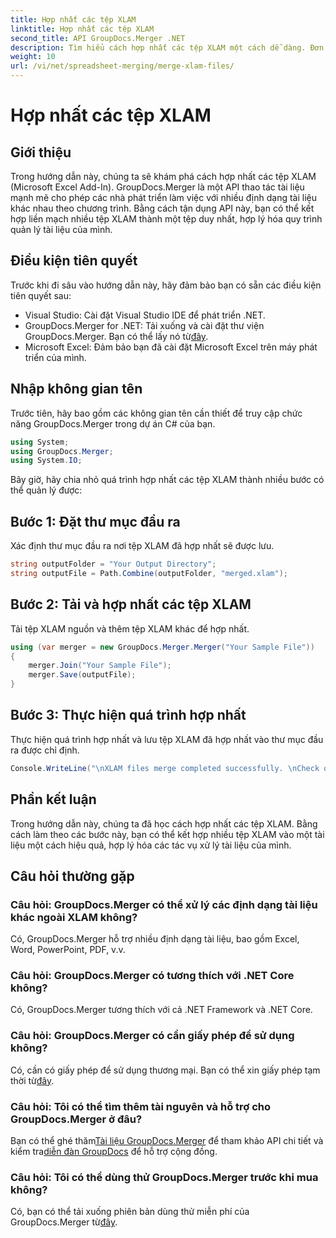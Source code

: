 ```yaml
---
title: Hợp nhất các tệp XLAM
linktitle: Hợp nhất các tệp XLAM
second_title: API GroupDocs.Merger .NET
description: Tìm hiểu cách hợp nhất các tệp XLAM một cách dễ dàng. Đơn giản hóa các tác vụ quản lý tài liệu của bạn bằng API mạnh mẽ này.
weight: 10
url: /vi/net/spreadsheet-merging/merge-xlam-files/
---
```


# Hợp nhất các tệp XLAM

## Giới thiệu

Trong hướng dẫn này, chúng ta sẽ khám phá cách hợp nhất các tệp XLAM (Microsoft Excel Add-In). GroupDocs.Merger là một API thao tác tài liệu mạnh mẽ cho phép các nhà phát triển làm việc với nhiều định dạng tài liệu khác nhau theo chương trình. Bằng cách tận dụng API này, bạn có thể kết hợp liền mạch nhiều tệp XLAM thành một tệp duy nhất, hợp lý hóa quy trình quản lý tài liệu của mình.

## Điều kiện tiên quyết

Trước khi đi sâu vào hướng dẫn này, hãy đảm bảo bạn có sẵn các điều kiện tiên quyết sau:

- Visual Studio: Cài đặt Visual Studio IDE để phát triển .NET.
-  GroupDocs.Merger for .NET: Tải xuống và cài đặt thư viện GroupDocs.Merger. Bạn có thể lấy nó từ[đây](https://releases.groupdocs.com/merger/net/).
- Microsoft Excel: Đảm bảo bạn đã cài đặt Microsoft Excel trên máy phát triển của mình.

## Nhập không gian tên

Trước tiên, hãy bao gồm các không gian tên cần thiết để truy cập chức năng GroupDocs.Merger trong dự án C# của bạn.

```csharp
using System; 
using GroupDocs.Merger;
using System.IO;
```

Bây giờ, hãy chia nhỏ quá trình hợp nhất các tệp XLAM thành nhiều bước có thể quản lý được:

## Bước 1: Đặt thư mục đầu ra

Xác định thư mục đầu ra nơi tệp XLAM đã hợp nhất sẽ được lưu.

```csharp
string outputFolder = "Your Output Directory";
string outputFile = Path.Combine(outputFolder, "merged.xlam");
```

## Bước 2: Tải và hợp nhất các tệp XLAM

Tải tệp XLAM nguồn và thêm tệp XLAM khác để hợp nhất.

```csharp
using (var merger = new GroupDocs.Merger.Merger("Your Sample File"))
{
    merger.Join("Your Sample File");
    merger.Save(outputFile);
}
```

## Bước 3: Thực hiện quá trình hợp nhất

Thực hiện quá trình hợp nhất và lưu tệp XLAM đã hợp nhất vào thư mục đầu ra được chỉ định.

```csharp
Console.WriteLine("\nXLAM files merge completed successfully. \nCheck output in {0}", outputFolder);
```

## Phần kết luận

Trong hướng dẫn này, chúng ta đã học cách hợp nhất các tệp XLAM. Bằng cách làm theo các bước này, bạn có thể kết hợp nhiều tệp XLAM vào một tài liệu một cách hiệu quả, hợp lý hóa các tác vụ xử lý tài liệu của mình.

## Câu hỏi thường gặp

### Câu hỏi: GroupDocs.Merger có thể xử lý các định dạng tài liệu khác ngoài XLAM không?

Có, GroupDocs.Merger hỗ trợ nhiều định dạng tài liệu, bao gồm Excel, Word, PowerPoint, PDF, v.v.

### Câu hỏi: GroupDocs.Merger có tương thích với .NET Core không?

Có, GroupDocs.Merger tương thích với cả .NET Framework và .NET Core.

### Câu hỏi: GroupDocs.Merger có cần giấy phép để sử dụng không?

Có, cần có giấy phép để sử dụng thương mại. Bạn có thể xin giấy phép tạm thời từ[đây](https://purchase.groupdocs.com/temporary-license/).

### Câu hỏi: Tôi có thể tìm thêm tài nguyên và hỗ trợ cho GroupDocs.Merger ở đâu?

 Bạn có thể ghé thăm[Tài liệu GroupDocs.Merger](https://tutorials.groupdocs.com/merger/net/) để tham khảo API chi tiết và kiểm tra[diễn đàn GroupDocs](https://forum.groupdocs.com/c/merger/32) để hỗ trợ cộng đồng.

### Câu hỏi: Tôi có thể dùng thử GroupDocs.Merger trước khi mua không?

 Có, bạn có thể tải xuống phiên bản dùng thử miễn phí của GroupDocs.Merger từ[đây](https://releases.groupdocs.com/).